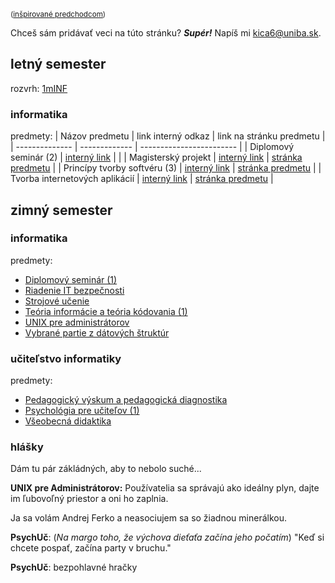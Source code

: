 <small> ([inšpirované predchodcom](https://hranolkyshamburgerom.sk)) </small>

Chceš sám pridávať veci na túto stránku? ___Supér!___ Napíš mi <kica6@uniba.sk>.

## letný semester

rozvrh: [1mINF](https://candle.fmph.uniba.sk/kruzky/1mINF)

### informatika

predmety:
| Názov predmetu | link interný odkaz | link na stránku predmetu |
| -------------- | ------------- | ------------------------ |
| Diplomový seminár (2) | [interný link](/2024-2025-leto/minf/diplomovy-seminar-2) | |
| Magisterský projekt | [interný link](/2024-2025-leto/minf/magistersky-projekt) | [stránka predmetu](http://www.dcs.fmph.uniba.sk/~bernat/mp/) |
| Princípy tvorby softvéru (3) | [interný link](/2024-2025-leto/minf/principy-tvorby-softveru-3) | [stránka predmetu](http://www.dcs.fmph.uniba.sk/~kosticova/pts3.html) |
| Tvorba internetových aplikácií | [interný link](/2024-2025-leto/minf/tvorba-internetovych-aplikacii) | [stránka predmetu](https://micro.dcs.fmph.uniba.sk/dokuwiki/sk:dcs:tia:start) |

## zimný semester

### informatika

predmety:

- [Diplomový seminár (1)](/2024-2025-zima/minf/diplomovy-seminar-1)
- [Riadenie IT bezpečnosti](/2024-2025-zima/minf/riadenie-it-bezpecnosti)
- [Strojové učenie](/2024-2025-zima/minf/strojove-ucenie)
- [Teória informácie a teória kódovania (1)](/2024-2025-zima/minf/teoria-informacie-a-kodovania-1)
- [UNIX pre administrátorov](/2024-2025-zima/minf/unix-pre-administratorov)
- [Vybrané partie z dátových štruktúr](/2024-2025-zima/minf/vybrane-partie-z-datovych-struktur)

### učiteľstvo informatiky

predmety:
- [Pedagogický výskum a pedagogická diagnostika](puin/pedagogicky-vyskum-a-pedagogicka-diagnostika)
- [Psychológia pre učiteľov (1)](puin/psychologia-pre-ucitelov)
- [Všeobecná didaktika](puin/vseobecna-didaktika)


### hlášky

Dám tu pár zákládných, aby to nebolo suché...

__UNIX pre Administrátorov:__ Používatelia sa správajú ako ideálny plyn, dajte im ľubovoľný priestor a oni ho zaplnia.

Ja sa volám Andrej Ferko a neasociujem sa so žiadnou minerálkou.

__PsychUč__: (_Na margo toho, že výchova dieťaťa začína jeho počatím_) "Keď si chcete pospať, začína party v bruchu."

__PsychUč__: bezpohlavné hračky


